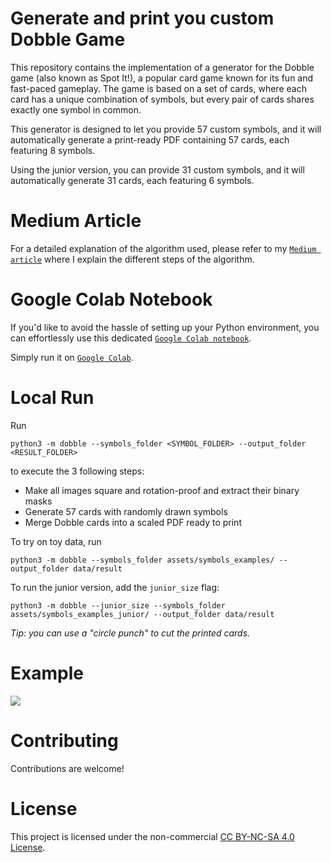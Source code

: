 # Generate and print you custom Dobble Game

This repository contains the implementation of a generator for the Dobble game (also known as Spot It!), a popular card game known for its fun and fast-paced gameplay. The game is based on a set of cards, where each card has a unique combination of symbols, but every pair of cards shares exactly one symbol in common.

This generator is designed to let you provide 57 custom symbols, and it will automatically generate a print-ready PDF containing 57 cards, each featuring 8 symbols.

Using the junior version, you can provide 31 custom symbols, and it will automatically generate 31 cards, each featuring 6 symbols.

# Medium Article

For a detailed explanation of the algorithm used, please refer to my [`Medium article`](https://medium.com/better-programming/generate-and-print-your-custom-dobble-274dc888a33e) where I explain the different steps of the algorithm.



# Google Colab Notebook

If you'd like to avoid the hassle of setting up your Python environment, you can effortlessly use this dedicated [`Google Colab notebook`](./colab_notebook.ipynb).

Simply run it on [`Google Colab`](https://colab.research.google.com/).



# Local Run

Run
```
python3 -m dobble --symbols_folder <SYMBOL_FOLDER> --output_folder <RESULT_FOLDER>
```
to execute the 3 following steps:
- Make all images square and rotation-proof and extract their binary masks
- Generate 57 cards with randomly drawn symbols
- Merge Dobble cards into a scaled PDF ready to print

To try on toy data, run
```
python3 -m dobble --symbols_folder assets/symbols_examples/ --output_folder data/result
```

To run the junior version, add the `junior_size` flag:
```
python3 -m dobble --junior_size --symbols_folder assets/symbols_examples_junior/ --output_folder data/result
```


*Tip: you can use a "circle punch" to cut the printed cards.*


# Example
![](./doc/dobble_evolution.gif)



# Contributing

Contributions are welcome!

# License

This project is licensed under the non-commercial [CC BY-NC-SA 4.0 License](LICENSE).


